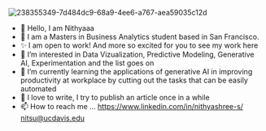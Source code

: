 
![238355349-7d484dc9-68a9-4ee6-a767-aea59035c12d](https://github.com/Nithyashree-suresh/Nithyashree-suresh/assets/156025782/38621419-ab25-467d-98cb-eeb46ebf6275)


- 👋 Hello, I am Nithyaaa
- 🌉 I am a Masters in Business Analytics student based in San Francisco.
- ✨ I am open to work! And more so excited for you to see my work here
- 👀 I’m interested in Data Vizualization, Predictive Modeling, Generative AI, Experimentation and the list goes on
- 🌱 I’m currently learning the applications of generative AI in improving productivity at workplace by cutting out the tasks that can be easily automated
- 💞️ I love to write, I try to publish an article once in a while
- 📫 How to reach me ... https://www.linkedin.com/in/nithyashree-s/          nitsu@ucdavis.edu

 


<!---
Nithyashree-suresh/Nithyashree-suresh is a ✨ special ✨ repository because its `README.md` (this file) appears on your GitHub profile.
You can click the Preview link to take a look at your changes.
--->
